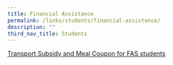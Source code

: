 ```yaml
---
title: Financial Assistance
permalink: /links/students/financial-assistance/
description: ""
third_nav_title: Students
---
```

[Transport Subsidy and Meal Coupon for FAS students](/files/MOE%20FAS_Transport%20Subsidy%20and%20Meal%20Coupon%202016.pdf)